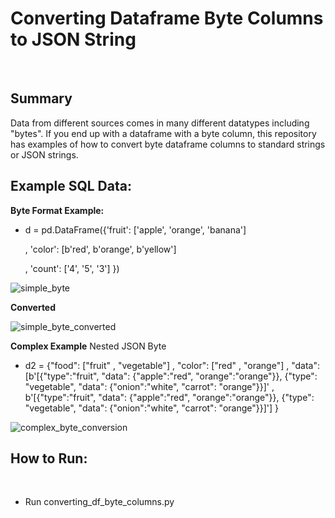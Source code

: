 # Converting Dataframe Byte Columns to JSON String
</br>

## Summary
Data from different sources comes in many different datatypes including "bytes". If you end up with a dataframe with a byte column, this repository has examples of how to convert byte dataframe columns to standard strings or JSON strings.  


## Example SQL Data: 

**Byte Format Example:**

* d = pd.DataFrame({'fruit': ['apple', 'orange', 'banana']
   
   , 'color': [b'red', b'orange', b'yellow']
   
   , 'count': ['4', '5', '3']
  })
  

![simple_byte](https://user-images.githubusercontent.com/46821074/71698359-7f1aa700-2d78-11ea-993a-5cd55d18f40b.png)


**Converted**

![simple_byte_converted](https://user-images.githubusercontent.com/46821074/71698378-935ea400-2d78-11ea-9b20-fb4cefbc7879.png)



**Complex Example** Nested JSON Byte
* d2 = {"food": ["fruit"
               , "vegetable"]
    , "color": ["red"
                , "orange"]
    , "data": [b'[{"type":"fruit", "data": {"apple":"red", "orange":"orange"}}, {"type": "vegetable", "data": {"onion":"white", "carrot": "orange"}}]'
               , b'[{"type":"fruit", "data": {"apple":"red", "orange":"orange"}}, {"type": "vegetable", "data": {"onion":"white", "carrot": "orange"}}]']
     }
     
 ![complex_byte_conversion](https://user-images.githubusercontent.com/46821074/71698391-9c4f7580-2d78-11ea-86e4-1d8598a2f8ac.png)

    

## How to Run: 
</br>

* Run converting_df_byte_columns.py
